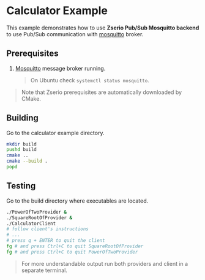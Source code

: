 # Calculator Example

This example demonstrates how to use **Zserio Pub/Sub Mosquitto backend** to use Pub/Sub communication
with [mosquitto](https://mosquitto.org/) broker.

## Prerequisites

1. [Mosquitto](https://mosquitto.org) message broker running.
   > On Ubuntu check `systemctl status mosquitto`.

> Note that Zserio prerequisites are automatically downloaded by CMake.

## Building

Go to the calculator example directory.

```bash
mkdir build
pushd build
cmake ..
cmake --build .
popd
```

## Testing

Go to the build directory where executables are located.

```bash
./PowerOfTwoProvider &
./SquareRootOfProvider &
./CalculatorClient
# follow client's instructions
# ...
# press q + ENTER to quit the client
fg # and press Ctrl+C to quit SquareRootOfProvider
fg # and press Ctrl+C to quit PowerOfTwoProvider
```

> For more understandable output run both providers and client in a separate terminal.
